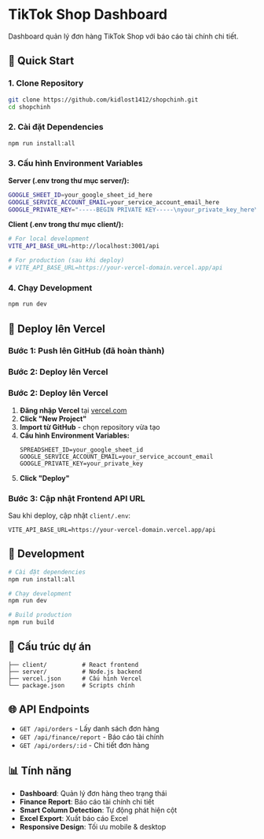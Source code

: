 # TikTok Shop Dashboard

Dashboard quản lý đơn hàng TikTok Shop với báo cáo tài chính chi tiết.

## 🚀 Quick Start

### 1. Clone Repository
```bash
git clone https://github.com/kidlost1412/shopchinh.git
cd shopchinh
```

### 2. Cài đặt Dependencies
```bash
npm run install:all
```

### 3. Cấu hình Environment Variables

**Server (.env trong thư mục server/):**
```bash
GOOGLE_SHEET_ID=your_google_sheet_id_here
GOOGLE_SERVICE_ACCOUNT_EMAIL=your_service_account_email_here
GOOGLE_PRIVATE_KEY="-----BEGIN PRIVATE KEY-----\nyour_private_key_here\n-----END PRIVATE KEY-----"
```

**Client (.env trong thư mục client/):**
```bash
# For local development
VITE_API_BASE_URL=http://localhost:3001/api

# For production (sau khi deploy)
# VITE_API_BASE_URL=https://your-vercel-domain.vercel.app/api
```

### 4. Chạy Development
```bash
npm run dev
```

## 🚀 Deploy lên Vercel

### Bước 1: Push lên GitHub (đã hoàn thành)

### Bước 2: Deploy lên Vercel

### Bước 2: Deploy lên Vercel

1. **Đăng nhập Vercel** tại [vercel.com](https://vercel.com)
2. **Click "New Project"**
3. **Import từ GitHub** - chọn repository vừa tạo
4. **Cấu hình Environment Variables:**
   ```
   SPREADSHEET_ID=your_google_sheet_id
   GOOGLE_SERVICE_ACCOUNT_EMAIL=your_service_account_email
   GOOGLE_PRIVATE_KEY=your_private_key
   ```
5. **Click "Deploy"**

### Bước 3: Cập nhật Frontend API URL

Sau khi deploy, cập nhật `client/.env`:
```
VITE_API_BASE_URL=https://your-vercel-domain.vercel.app/api
```

## 🔧 Development

```bash
# Cài đặt dependencies
npm run install:all

# Chạy development
npm run dev

# Build production
npm run build
```

## 📁 Cấu trúc dự án

```
├── client/          # React frontend
├── server/          # Node.js backend
├── vercel.json      # Cấu hình Vercel
└── package.json     # Scripts chính
```

## 🌐 API Endpoints

- `GET /api/orders` - Lấy danh sách đơn hàng
- `GET /api/finance/report` - Báo cáo tài chính
- `GET /api/orders/:id` - Chi tiết đơn hàng

## 📊 Tính năng

- **Dashboard**: Quản lý đơn hàng theo trạng thái
- **Finance Report**: Báo cáo tài chính chi tiết
- **Smart Column Detection**: Tự động phát hiện cột
- **Excel Export**: Xuất báo cáo Excel
- **Responsive Design**: Tối ưu mobile & desktop
